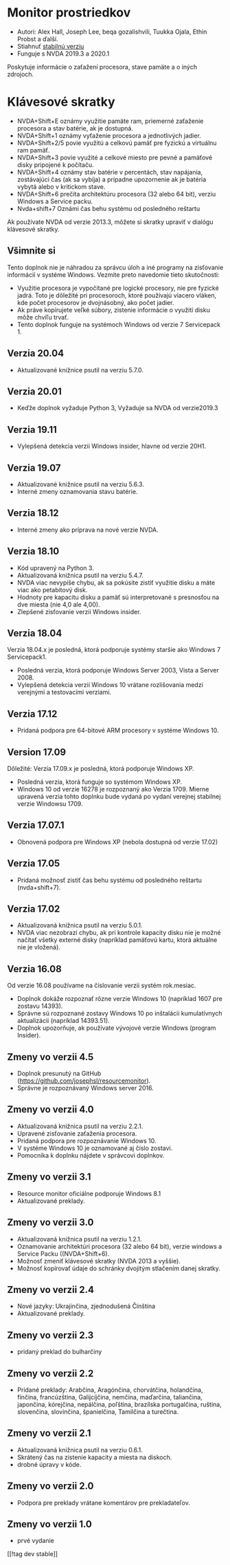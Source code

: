 # Monitor prostriedkov #

* Autori: Alex Hall, Joseph Lee, beqa gozalishvili, Tuukka Ojala, Ethin
  Probst a ďalší.
* Stiahnuť [stabilnú verziu][1]
* Funguje s NVDA 2019.3 a 2020.1

Poskytuje informácie o zaťažení procesora, stave pamäte a o iných zdrojoch.

# Klávesové skratky #

* NVDA+Shift+E oznámy využitie pamäte ram, priemerné zaťaženie procesora a
  stav batérie, ak je dostupná.
* NVDA+Shift+1 oznámy vyťaženie procesora a jednotlivých jadier.
* NVDA+Shift+2/5 povie využitú a celkovú pamäť pre fyzickú a virtuálnu ram
  pamäť.
* NVDA+Shift+3 povie využité a celkové miesto pre pevné a pamäťové disky
  pripojené k počítaču.
* NVDA+Shift+4 oznámy stav batérie v percentách, stav napájania, zostávajúci
  čas (ak sa vybíja) a prípadne upozornenie ak je batéria vybytá alebo v
  kritickom stave.
* NVDA+Shift+6 prečíta architektúru procesora (32 alebo 64 bit), verziu
  Windows a Service packu.
* Nvda+shift+7 Oznámi čas behu systému od posledného reštartu

Ak používate NVDA od verzie 2013.3, môžete si skratky upraviť v dialógu
klávesové skratky.

## Všimnite si ##

Tento doplnok nie je náhradou za správcu úloh a iné programy na zisťovanie
informácií v systéme Windows. Vezmite preto navedomie tieto skutočnosti:

* Využitie procesora je vypočítané pre logické procesory, nie pre fyzické
  jadrá. Toto je dôležité pri procesoroch, ktoré používajú viacero vláken,
  kde počet procesorov je dvojnásobný, ako počet jadier.
* Ak práve kopírujete veľké súbory, zistenie informácie o využití disku môže
  chvíľu trvať.
* Tento doplnok funguje na systémoch Windows od verzie 7 Servicepack 1.

## Verzia 20.04

* Aktualizované knižnice psutil na verziu 5.7.0.

## Verzia 20.01

* Keďže doplnok vyžaduje Python 3, Vyžaduje sa NVDA od verzie2019.3

## Verzia 19.11

* Vylepšená detekcia verzii Windows insider, hlavne od verzie 20H1.

## Verzia 19.07

* Aktualizované knižnice psutil na verziu 5.6.3.
* Interné zmeny oznamovania stavu batérie.

## Verzia 18.12

* Interné zmeny ako príprava na nové verzie NVDA.

## Verzia 18.10

* Kód upravený na Python 3.
* Aktualizovaná knižnica psutil na verziu 5.4.7.
* NVDA viac nevypíše chybu, ak sa pokúsite zistiť využitie disku a máte viac
  ako petabitový disk.
* Hodnoty pre kapacitu disku a pamäť sú interpretované s presnosťou na dve
  miesta (nie 4,0 ale 4,00).
* Zlepšené zisťovanie verzii Windows insider.

## Verzia 18.04

Verzia 18.04.x je posledná, ktorá podporuje systémy staršie ako Windows 7
Servicepack1.

* Posledná verzia, ktorá podporuje Windows Server 2003, Vista a Server 2008.
* Vylepšená detekcia verzií Windows 10 vrátane rozlišovania medzi verejnými
  a testovacími verziami.

## Verzia 17.12

* Pridaná podpora pre 64-bitové ARM procesory v systéme Windows 10.

## Version 17.09

Dôležité: Verzia 17.09.x je posledná, ktorá podporuje Windows XP.

* Posledná verzia, ktorá funguje so systémom Windows XP.
* Windows 10 od verzie 16278 je rozpoznaný ako Verzia 1709. Mierne upravená
  verzia tohto doplnku bude vydaná po vydaní verejnej stabilnej verzie
  Windowsu 1709.

## Verzia 17.07.1

* Obnovená podpora pre Windows XP (nebola dostupná od verzie 17.02)

## Verzia 17.05

* Pridaná možnosť zistiť čas behu  systému od posledného reštartu
  (nvda+shift+7).

## Verzia 17.02

* Aktualizovaná knižnica psutil na verziu 5.0.1.
* NVDA viac nezobrazí chybu, ak pri kontrole kapacity disku nie je možné
  načítať všetky externé disky (napríklad pamäťovú kartu, ktorá aktuálne nie
  je vložená).

## Verzia 16.08

Od verzie 16.08 používame na číslovanie verzii systém rok.mesiac.

* Doplnok dokáže rozpoznať rôzne verzie Windows 10 (napríklad 1607 pre
  zostavu 14393).
* Správne sú rozpoznané zostavy Windows 10 po inštalácii kumulatívnych
  aktualizácii (napríklad 14393.51).
* Doplnok upozorňuje, ak používate vývojové verzie Windows (program
  Insider).

## Zmeny vo verzii 4.5 ##

* Doplnok presunutý na GitHub (https://github.com/josephsl/resourcemonitor).
* Správne je rozpoznávaný Windows server 2016.

## Zmeny vo verzii 4.0 ##

* Aktualizovaná knižnica psutil na verziu 2.2.1.
* Upravené zisťovanie zaťaženia procesora.
* Pridaná podpora pre rozpoznávanie Windows 10.
* V systéme Windows 10 je oznamované aj číslo zostavi.
* Pomocníka k doplnku nájdete v správcovi doplnkov.

## Zmeny vo verzii 3.1 ##

* Resource monitor oficiálne podporuje Windows 8.1
* Aktualizované preklady.

## Zmeny vo verzii 3.0 ##

* Aktualizovaná knižnica psutil na verziu 1.2.1.
* Oznamovanie architektúri procesora (32 alebo 64 bit), verzie windows a
  Service Packu ((NVDA+Shift+6).
* Možnosť zmeniť klávesové skratky (NVDA 2013 a vyššie).
* Možnosť kopírovať údaje do schránky dvojitým stlačením danej skratky.

## Zmeny vo verzii 2.4 ##

* Nové jazyky: Ukrajinčina, zjednodušená Čínština
* Aktualizované preklady.

## Zmeny vo verzii 2.3 ##

* pridaný preklad do bulharčiny

## Zmeny vo verzii 2.2 ##

* Pridané preklady: Arabčina, Aragónčina, chorvátčina, holandčina, fínčina,
  francúzština, Galijcíjčina, nemčina, maďarčina, taliančina, japončina,
  kórejčina, nepálčina, poľština, brazílska portugalčina, ruština,
  slovenčina, slovinčina, španielčina, Tamilčina a turečtina.

## Zmeny vo verzii 2.1 ##

* Aktualizovaná knižnica psutil na verziu 0.6.1.
* Skrátený čas na zistenie kapacity a miesta na diskoch.
* drobné úpravy v kóde.

## Zmeny vo verzii 2.0 ##

* Podpora pre preklady vrátane komentárov pre prekladateľov.

## Zmeny vo verzii 1.0 ##

* prvé vydanie

[[!tag dev stable]]

[1]: https://addons.nvda-project.org/files/get.php?file=rm
